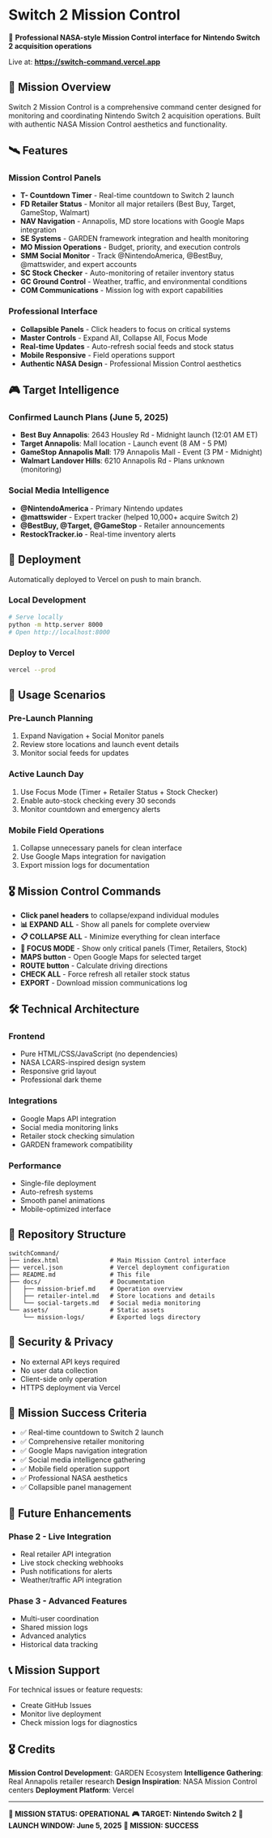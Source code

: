 # Switch 2 Mission Control

🚀 **Professional NASA-style Mission Control interface for Nintendo Switch 2 acquisition operations**

Live at: **https://switch-command.vercel.app**

## 🎯 Mission Overview

Switch 2 Mission Control is a comprehensive command center designed for monitoring and coordinating Nintendo Switch 2 acquisition operations. Built with authentic NASA Mission Control aesthetics and functionality.

## 🛰️ Features

### **Mission Control Panels**
- **T- Countdown Timer** - Real-time countdown to Switch 2 launch
- **FD Retailer Status** - Monitor all major retailers (Best Buy, Target, GameStop, Walmart)
- **NAV Navigation** - Annapolis, MD store locations with Google Maps integration
- **SE Systems** - GARDEN framework integration and health monitoring
- **MO Mission Operations** - Budget, priority, and execution controls
- **SMM Social Monitor** - Track @NintendoAmerica, @BestBuy, @mattswider, and expert accounts
- **SC Stock Checker** - Auto-monitoring of retailer inventory status
- **GC Ground Control** - Weather, traffic, and environmental conditions
- **COM Communications** - Mission log with export capabilities

### **Professional Interface**
- **Collapsible Panels** - Click headers to focus on critical systems
- **Master Controls** - Expand All, Collapse All, Focus Mode
- **Real-time Updates** - Auto-refresh social feeds and stock status
- **Mobile Responsive** - Field operations support
- **Authentic NASA Design** - Professional Mission Control aesthetics

## 🎮 Target Intelligence

### **Confirmed Launch Plans (June 5, 2025)**
- **Best Buy Annapolis**: 2643 Housley Rd - Midnight launch (12:01 AM ET)
- **Target Annapolis**: Mall location - Launch event (8 AM - 5 PM)
- **GameStop Annapolis Mall**: 179 Annapolis Mall - Event (3 PM - Midnight)
- **Walmart Landover Hills**: 6210 Annapolis Rd - Plans unknown (monitoring)

### **Social Media Intelligence**
- **@NintendoAmerica** - Primary Nintendo updates
- **@mattswider** - Expert tracker (helped 10,000+ acquire Switch 2)
- **@BestBuy, @Target, @GameStop** - Retailer announcements
- **RestockTracker.io** - Real-time inventory alerts

## 🚀 Deployment

Automatically deployed to Vercel on push to main branch.

### **Local Development**
```bash
# Serve locally
python -m http.server 8000
# Open http://localhost:8000
```

### **Deploy to Vercel**
```bash
vercel --prod
```

## 📱 Usage Scenarios

### **Pre-Launch Planning**
1. Expand Navigation + Social Monitor panels
2. Review store locations and launch event details
3. Monitor social feeds for updates

### **Active Launch Day**
1. Use Focus Mode (Timer + Retailer Status + Stock Checker)
2. Enable auto-stock checking every 30 seconds
3. Monitor countdown and emergency alerts

### **Mobile Field Operations**
1. Collapse unnecessary panels for clean interface
2. Use Google Maps integration for navigation
3. Export mission logs for documentation

## 🎖️ Mission Control Commands

- **Click panel headers** to collapse/expand individual modules
- **📊 EXPAND ALL** - Show all panels for complete overview
- **📋 COLLAPSE ALL** - Minimize everything for clean interface  
- **🎯 FOCUS MODE** - Show only critical panels (Timer, Retailers, Stock)
- **MAPS button** - Open Google Maps for selected target
- **ROUTE button** - Calculate driving directions
- **CHECK ALL** - Force refresh all retailer stock status
- **EXPORT** - Download mission communications log

## 🛠️ Technical Architecture

### **Frontend**
- Pure HTML/CSS/JavaScript (no dependencies)
- NASA LCARS-inspired design system
- Responsive grid layout
- Professional dark theme

### **Integrations**
- Google Maps API integration
- Social media monitoring links
- Retailer stock checking simulation
- GARDEN framework compatibility

### **Performance**
- Single-file deployment
- Auto-refresh systems
- Smooth panel animations
- Mobile-optimized interface

## 📂 Repository Structure

```
switchCommand/
├── index.html              # Main Mission Control interface
├── vercel.json             # Vercel deployment configuration
├── README.md               # This file
├── docs/                   # Documentation
│   ├── mission-brief.md    # Operation overview
│   ├── retailer-intel.md   # Store locations and details
│   └── social-targets.md   # Social media monitoring
└── assets/                 # Static assets
    └── mission-logs/       # Exported logs directory
```

## 🔐 Security & Privacy

- No external API keys required
- No user data collection
- Client-side only operation
- HTTPS deployment via Vercel

## 🎯 Mission Success Criteria

- ✅ Real-time countdown to Switch 2 launch
- ✅ Comprehensive retailer monitoring
- ✅ Google Maps navigation integration
- ✅ Social media intelligence gathering
- ✅ Mobile field operation support
- ✅ Professional NASA aesthetics
- ✅ Collapsible panel management

## 🚀 Future Enhancements

### **Phase 2 - Live Integration**
- Real retailer API integration
- Live stock checking webhooks
- Push notifications for alerts
- Weather/traffic API integration

### **Phase 3 - Advanced Features**
- Multi-user coordination
- Shared mission logs
- Advanced analytics
- Historical data tracking

## 📞 Mission Support

For technical issues or feature requests:
- Create GitHub Issues
- Monitor live deployment
- Check mission logs for diagnostics

## 🎖️ Credits

**Mission Control Development**: GARDEN Ecosystem
**Intelligence Gathering**: Real Annapolis retailer research
**Design Inspiration**: NASA Mission Control centers
**Deployment Platform**: Vercel

---

**🚀 MISSION STATUS: OPERATIONAL**
**🎮 TARGET: Nintendo Switch 2**
**📅 LAUNCH WINDOW: June 5, 2025**
**🎯 MISSION: SUCCESS**